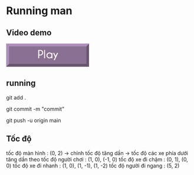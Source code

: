 # Running man

## Video demo

[![Watch the video](image/start_button.png)](https://s3.ezgif.com/tmp/ezgif-3-6fa9ebd906.gif?fbclid=IwY2xjawGNjpJleHRuA2FlbQIxMAABHR6ImLyeMOpsVRqhDuhSd09-SDsC0HeZkomgpwpIyE0RbtyJUnrNzAI7bg_aem_GwiwlBF2NBZ4ysmAlZbbCQ)

## running

git add .

git commit -m "commit"

git push -u origin main

## Tốc độ

tốc độ màn hình : (0, 2) -> chỉnh tốc độ tăng dần -> tốc độ các xe phía dưới tăng dần theo
tốc độ người chơi : (1, 0), (-1, 0)
tốc độ xe đi chậm : (0, 1), (0, 0)
tốc độ xe đi nhanh : (1, 0), (1, -1), (1, -2)
tốc độ người đi ngang : (5, 2)
